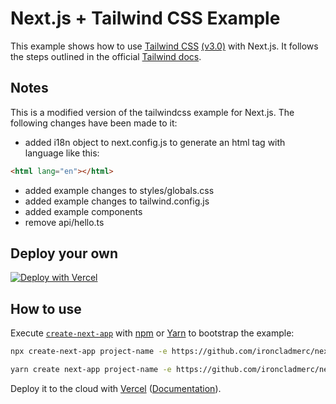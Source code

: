 # Next.js + Tailwind CSS Example

This example shows how to use [Tailwind CSS](https://tailwindcss.com/) [(v3.0)](https://tailwindcss.com/blog/tailwindcss-v3) with Next.js. It follows the steps outlined in the official [Tailwind docs](https://tailwindcss.com/docs/guides/nextjs).

## Notes

This is a modified version of the tailwindcss example for Next.js. The following changes have been made to it:

-   added i18n object to next.config.js to generate an html tag with language like this:

```html
<html lang="en"></html>
```

-   added example changes to styles/globals.css
-   added example changes to tailwind.config.js
-   added example components
-   remove api/hello.ts

## Deploy your own

[![Deploy with Vercel](https://vercel.com/button)](https://vercel.com/new/git/external?repository-url=https://github.com/ironcladmerc/next-frontendmentor-tailwind-starter&project-name=next-frontendmentor-tailwind-starter&repository-name=next-frontendmentor-tailwind-starter)

## How to use

Execute [`create-next-app`](https://github.com/vercel/next.js/tree/canary/packages/create-next-app) with [npm](https://docs.npmjs.com/cli/init) or [Yarn](https://yarnpkg.com/lang/en/docs/cli/create/) to bootstrap the example:

```bash
npx create-next-app project-name -e https://github.com/ironcladmerc/next-frontendmentor-tailwind-starter
```

```bash
yarn create next-app project-name -e https://github.com/ironcladmerc/next-frontendmentor-tailwind-starter
```

Deploy it to the cloud with [Vercel](https://vercel.com/new?utm_source=github&utm_medium=readme&utm_campaign=next-example) ([Documentation](https://nextjs.org/docs/deployment)).
